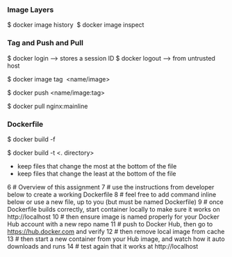### Image Layers 

$ docker image history <image>
$ docker image inspect 

### Tag and Push and Pull

$ docker login --> stores a session ID 
$ docker logout --> from untrusted host 

$ docker image tag <image> <name/image>

$ docker push <name/image:tag>

$ docker pull nginx:mainline 



### Dockerfile

$ docker build -f <some-Dockerfile>

$ docker build -t <tag> <. directory>

- keep files that change the most at the bottom of the file
- keep files that change the least at the bottom of the file




6 # Overview of this assignment
7 # use the instructions from developer below to create a working Dockerfile
8 # feel free to add command inline below or use a new file, up to you (but must be named Dockerfile)
9 # once Dockerfile builds correctly, start container locally to make sure it works on http://localhost
10 # then ensure image is named properly for your Docker Hub account with a new repo name
11 # push to Docker Hub, then go to https://hub.docker.com and verify
12 # then remove local image from cache
13 # then start a new container from your Hub image, and watch how it auto downloads and runs
14 # test again that it works at http://localhost
